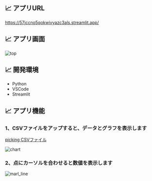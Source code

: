 ## :chart_with_upwards_trend: アプリURL

https://57jccno5qokwivyazc3als.streamlit.app/

## :chart_with_upwards_trend: アプリ画面

![top](https://github.com/user-attachments/assets/34f7c956-9ca9-4ff7-be92-ed04d8926754)

## :chart_with_upwards_trend: 開発環境 

- Python
- VSCode
- Streamlit

## :chart_with_upwards_trend: アプリ機能

### 1、CSVファイルをアップすると、データとグラフを表示します
[picking CSVファイル](https://github.com/niamateu/chart/blob/main/picking.csv)

![chart](https://github.com/user-attachments/assets/b348a8b9-2999-412a-a974-08919acb266a)

### 2、点にカーソルを合わせると数値を表示します

![marl_line](https://github.com/user-attachments/assets/9a485233-a147-466a-81d3-619029a4296a)
